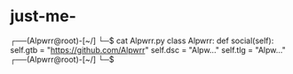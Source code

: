 # just-me-
┌──(Alpwrr@root)-[~/] └─$ cat Alpwrr.py  class Alpwrr:  def  social(self):  self.gtb = "https://github.com/Alpwrr"  self.dsc = "Alpw..."   self.tlg = "Alpw..."   ┌──(Alpwrr@root)-[~/]  └─$
